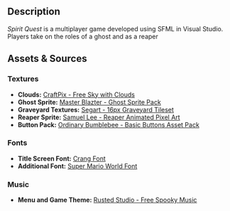 ## Description
*Spirit Quest* is a multiplayer game developed using SFML in Visual Studio. Players take on the roles of a ghost and as a reaper
## Assets & Sources

### Textures
- **Clouds:** [CraftPix - Free Sky with Clouds](https://craftpix.net/freebies/free-sky-with-clouds-background-pixel-art-set/?num=3&count=760&sq=pixel%20ui&pos=11)
- **Ghost Sprite:** [Master Blazter - Ghost Sprite Pack](https://master-blazter.itch.io/ghostspritepack)
- **Graveyard Textures:** [Segart - 16px Graveyard Tileset](https://segart.itch.io/2d-16px-graveyard-tileset)
- **Reaper Sprite:** [Samuel Lee - Reaper Animated Pixel Art](https://samuellee.itch.io/reaper-animated-pixel-art)
- **Button Pack:** [Ordinary Bumblebee - Basic Buttons Asset Pack](https://ordinary-bumblebee.itch.io/basic-buttons-asset-pack)

### Fonts
- **Title Screen Font:** [Crang Font](https://www.dafont.com/crang.font?text=Spirit+Quest&back=bitmap)
- **Additional Font:** [Super Mario World Font](https://www.dafont.com/super-mario-world.font)

### Music
- **Menu and Game Theme:** [Rusted Studio - Free Spooky Music](https://rustedstudio.itch.io/free-music-10-spooky)
